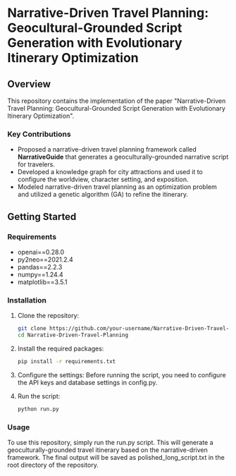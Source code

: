 # Narrative-Driven Travel Planning: Geocultural-Grounded Script Generation with Evolutionary Itinerary Optimization

## Overview

This repository contains the implementation  of the paper "Narrative-Driven Travel Planning: Geocultural-Grounded Script Generation with Evolutionary Itinerary Optimization".

### Key Contributions

- Proposed a narrative-driven travel planning framework called **NarrativeGuide** that generates a geoculturally-grounded narrative script for travelers.
- Developed a knowledge graph for city attractions and used it to configure the worldview, character setting, and exposition.
- Modeled narrative-driven travel planning as an optimization problem and utilized a genetic algorithm (GA) to refine the itinerary.


## Getting Started

### Requirements

- openai==0.28.0
- py2neo==2021.2.4
- pandas==2.2.3
- numpy==1.24.4
- matplotlib==3.5.1

### Installation

1. Clone the repository:
   ```bash
   git clone https://github.com/your-username/Narrative-Driven-Travel-Planning.git
   cd Narrative-Driven-Travel-Planning

2. Install the required packages:
   ```bash
   pip install -r requirements.txt

3. Configure the settings:
   Before running the script, you need to configure the API keys and database settings in config.py.

4. Run the script:
   ```bash
   python run.py

### Usage
To use this repository, simply run the run.py script. This will generate a geoculturally-grounded travel itinerary based on the narrative-driven framework. The final output will be saved as polished_long_script.txt in the root directory of the repository.
